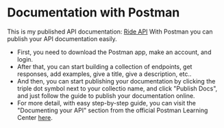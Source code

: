 # Documentation with Postman
This is my published API documentation: [Ride API](https://documenter.getpostman.com/view/12553994/TVmS7FFD)
With Postman you can publish your API documentation easily.
* First, you need to download the Postman app, make an account, and login.
* After that, you can start building a collection of endpoints, get responses, add examples, give a title, give a description, etc..
* And then, you can start publishing your documentation by clicking the triple dot symbol next to your collectio name, and click "Publish Docs", and just follow the guide to publish your documentation online.
* For more detail, with easy step-by-step guide, you can visit the "Documenting your API" section from the official Postman Learning Center [here](https://learning.postman.com/docs/publishing-your-api/documenting-your-api/).